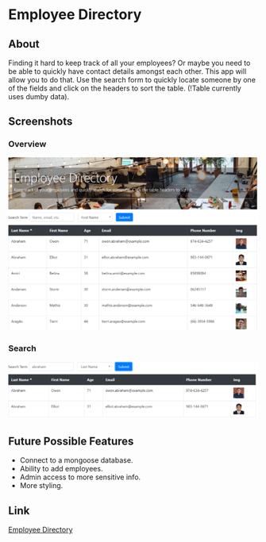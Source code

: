 # Employee Directory

## About

Finding it hard to keep track of all your employees? Or maybe you need to be able to quickly have contact details amongst each other. This app will allow you to do that. Use the search form to quickly locate someone by one of the fields and click on the headers to sort the table. (!Table currently uses dumby data).

## Screenshots

### Overview

![Overview](https://github.com/hfurusho/hw19-employee-directory/blob/master/Screenshots/main-page.PNG)

### Search

![searching](https://github.com/hfurusho/hw19-employee-directory/blob/master/Screenshots/search.PNG)

## Future Possible Features

- Connect to a mongoose database.
- Ability to add employees.
- Admin access to more sensitive info.
- More styling.

## Link

[Employee Directory](https://frozen-falls-52385.herokuapp.com/)

